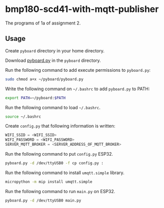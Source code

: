 # bmp180-scd41-with-mqtt-publisher
The programs of 1a of assignment 2.
## Usage
Create `pyboard` directory in your home directory.

Download [pyboard.py](
https://github.com/micropython/micropython/blob/master/tools/pyboard.py) in the `pyboard` directory.

Run the following command to add execute permissions to `pyboard.py`:

```bash
sudo chmod a+x ~/pyboard/pyboard.py
```

Write the following command on `~/.bashrc` to add `pyboard.py` to PATH:

```bash
export PATH=~/pyboard:$PATH
```

Run the following command to load `~/.bashrc`.

```bash
source ~/.bashrc
```

Create `config.py` that following information is written:

```python
WIFI_SSID = <WIFI_SSID>
WIFI_PASSWORD = <WIFI_PASSWORD>
SERVER_MQTT_BROKER = <SERVER_ADDRESS_OF_MQTT_BROKER>
````

Run the following command to put `config.py` ESP32.

```bash
pyboard.py -d /dev/ttyUSB0 -f cp config.py :
```

Run the following command to install `umqtt.simple` library.

```bash
micropython -m mip install umqtt.simple
```

Run the following command to run `main.py` on ESP32.

```bash
pyboard.py -d /dev/ttyUSB0 main.py
```
